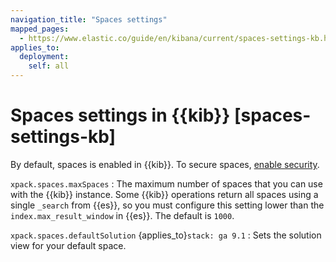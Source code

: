 ```yaml
---
navigation_title: "Spaces settings"
mapped_pages:
  - https://www.elastic.co/guide/en/kibana/current/spaces-settings-kb.html
applies_to:
  deployment:
    self: all
---
```


# Spaces settings in {{kib}} [spaces-settings-kb]


By default, spaces is enabled in {{kib}}. To secure spaces, [enable security](/reference/configuration-reference/security-settings.md).

`xpack.spaces.maxSpaces`
:   The maximum number of spaces that you can use with the {{kib}} instance. Some {{kib}} operations return all spaces using a single `_search` from {{es}}, so you must configure this setting lower than the `index.max_result_window` in {{es}}. The default is `1000`.

`xpack.spaces.defaultSolution` {applies_to}`stack: ga 9.1`
:   Sets the solution view for your default space. 

